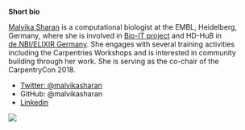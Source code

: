 **Short bio**

[Malvika Sharan](https://twitter.com/MalvikaSharan) is a computational biologist at the EMBL, Heidelberg, Germany, where she is involved in [Bio-IT project](https://www.embl.de/research/interdisciplinary_research/bioinformatics/community/bio-it/) and HD-HuB in [de.NBI/ELIXIR Germany](https://www.denbi.de/). She engages with several training activities including the Carpentries Workshops and is interested in community building through her work. She is serving as the co-chair of the CarpentryCon 2018.

- [Twitter: @malvikasharan](https://twitter.com/MalvikaSharan)
- GitHub: @malvikasharan
- [Linkedin](https://www.linkedin.com/in/malvikasharan/)

![](https://github.com/carpentries/carpentrycon/blob/master/ShortBio/profile_picture/MalvikaSharan.jpg)
